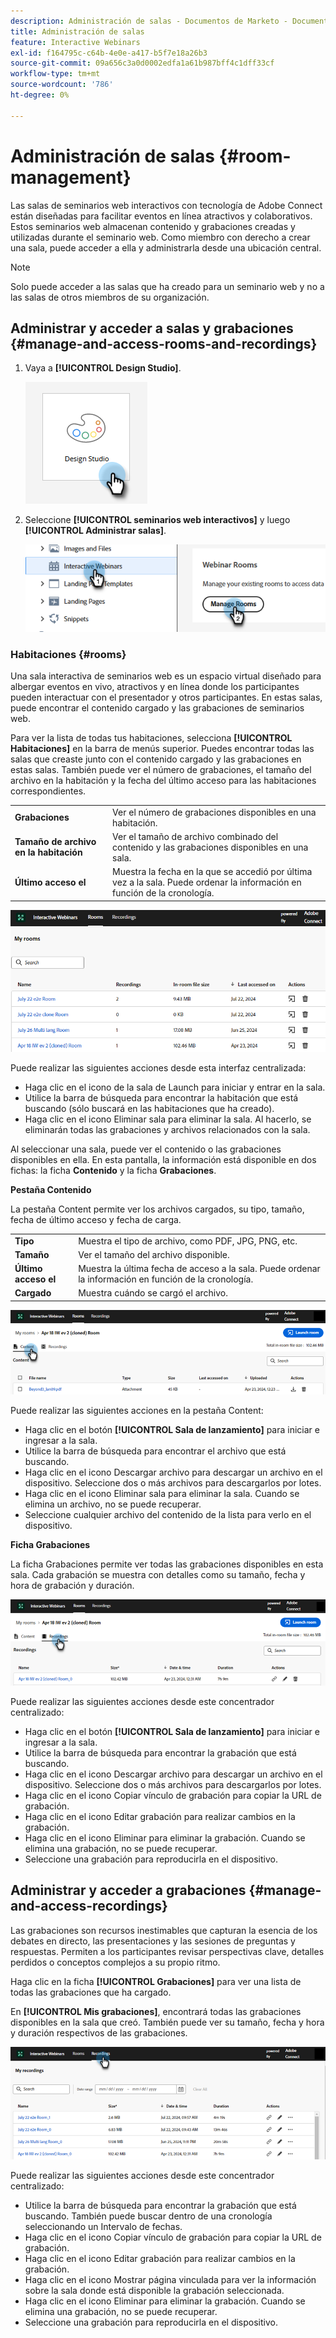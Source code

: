```yaml
---
description: Administración de salas - Documentos de Marketo - Documentación del producto
title: Administración de salas
feature: Interactive Webinars
exl-id: f164795c-c64b-4e0e-a417-b5f7e18a26b3
source-git-commit: 09a656c3a0d0002edfa1a61b987bff4c1dff33cf
workflow-type: tm+mt
source-wordcount: '786'
ht-degree: 0%

---
```


# Administración de salas {#room-management}

Las salas de seminarios web interactivos con tecnología de Adobe Connect están diseñadas para facilitar eventos en línea atractivos y colaborativos. Estos seminarios web almacenan contenido y grabaciones creadas y utilizadas durante el seminario web. Como miembro con derecho a crear una sala, puede acceder a ella y administrarla desde una ubicación central.

>[!NOTE]
>
>Solo puede acceder a las salas que ha creado para un seminario web y no a las salas de otros miembros de su organización.

## Administrar y acceder a salas y grabaciones {#manage-and-access-rooms-and-recordings}

1. Vaya a **[!UICONTROL Design Studio]**.

   ![](assets/room-management-1.png)

1. Seleccione **[!UICONTROL seminarios web interactivos]** y luego **[!UICONTROL Administrar salas]**.

   ![](assets/room-management-2.png)

### Habitaciones {#rooms}

Una sala interactiva de seminarios web es un espacio virtual diseñado para albergar eventos en vivo, atractivos y en línea donde los participantes pueden interactuar con el presentador y otros participantes. En estas salas, puede encontrar el contenido cargado y las grabaciones de seminarios web.

Para ver la lista de todas tus habitaciones, selecciona **[!UICONTROL Habitaciones]** en la barra de menús superior. Puedes encontrar todas las salas que creaste junto con el contenido cargado y las grabaciones en estas salas. También puede ver el número de grabaciones, el tamaño del archivo en la habitación y la fecha del último acceso para las habitaciones correspondientes.

<table><tbody>
  <tr>
    <td><b>Grabaciones</td>
    <td>Ver el número de grabaciones disponibles en una habitación.</td>
  </tr>
  <tr>
    <td><b>Tamaño de archivo en la habitación</td>
    <td>Ver el tamaño de archivo combinado del contenido y las grabaciones disponibles en una sala.</td>
  </tr>
  <tr>
    <td><b>Último acceso el</td>
    <td>Muestra la fecha en la que se accedió por última vez a la sala. Puede ordenar la información en función de la cronología.</td>
  </tr>
</tbody>
</table>

![](assets/room-management-3.png)

Puede realizar las siguientes acciones desde esta interfaz centralizada:

* Haga clic en el icono de la sala de Launch para iniciar y entrar en la sala.
* Utilice la barra de búsqueda para encontrar la habitación que está buscando (sólo buscará en las habitaciones que ha creado).
* Haga clic en el icono Eliminar sala para eliminar la sala. Al hacerlo, se eliminarán todas las grabaciones y archivos relacionados con la sala.

Al seleccionar una sala, puede ver el contenido o las grabaciones disponibles en ella. En esta pantalla, la información está disponible en dos fichas: la ficha **Contenido** y la ficha **Grabaciones**.

**Pestaña Contenido**

La pestaña Content permite ver los archivos cargados, su tipo, tamaño, fecha de último acceso y fecha de carga.

<table><tbody>
  <tr>
    <td><b>Tipo</td>
    <td>Muestra el tipo de archivo, como PDF, JPG, PNG, etc.</td>
  </tr>
  <tr>
    <td><b>Tamaño</td>
    <td>Ver el tamaño del archivo disponible.</td>
  </tr>
  <tr>
    <td><b>Último acceso el</td>
    <td>Muestra la última fecha de acceso a la sala. Puede ordenar la información en función de la cronología.</td>
  </tr>
  <tr>
    <td><b>Cargado</td>
    <td>Muestra cuándo se cargó el archivo.</td>
  </tr>
</tbody>
</table>

![](assets/room-management-4.png)

Puede realizar las siguientes acciones en la pestaña Content:

* Haga clic en el botón **[!UICONTROL Sala de lanzamiento]** para iniciar e ingresar a la sala.
* Utilice la barra de búsqueda para encontrar el archivo que está buscando.
* Haga clic en el icono Descargar archivo para descargar un archivo en el dispositivo. Seleccione dos o más archivos para descargarlos por lotes.
* Haga clic en el icono Eliminar sala para eliminar la sala. Cuando se elimina un archivo, no se puede recuperar.
* Seleccione cualquier archivo del contenido de la lista para verlo en el dispositivo.

**Ficha Grabaciones**

La ficha Grabaciones permite ver todas las grabaciones disponibles en esta sala. Cada grabación se muestra con detalles como su tamaño, fecha y hora de grabación y duración.

![](assets/room-management-5.png)

Puede realizar las siguientes acciones desde este concentrador centralizado:

* Haga clic en el botón **[!UICONTROL Sala de lanzamiento]** para iniciar e ingresar a la sala.
* Utilice la barra de búsqueda para encontrar la grabación que está buscando.
* Haga clic en el icono Descargar archivo para descargar un archivo en el dispositivo. Seleccione dos o más archivos para descargarlos por lotes.
* Haga clic en el icono Copiar vínculo de grabación para copiar la URL de grabación.
* Haga clic en el icono Editar grabación para realizar cambios en la grabación.
* Haga clic en el icono Eliminar para eliminar la grabación. Cuando se elimina una grabación, no se puede recuperar.
* Seleccione una grabación para reproducirla en el dispositivo.

## Administrar y acceder a grabaciones {#manage-and-access-recordings}

Las grabaciones son recursos inestimables que capturan la esencia de los debates en directo, las presentaciones y las sesiones de preguntas y respuestas. Permiten a los participantes revisar perspectivas clave, detalles perdidos o conceptos complejos a su propio ritmo.

Haga clic en la ficha **[!UICONTROL Grabaciones]** para ver una lista de todas las grabaciones que ha cargado.

En **[!UICONTROL Mis grabaciones]**, encontrará todas las grabaciones disponibles en la sala que creó. También puede ver su tamaño, fecha y hora y duración respectivos de las grabaciones.

![](assets/room-management-6.png)

Puede realizar las siguientes acciones desde este concentrador centralizado:

* Utilice la barra de búsqueda para encontrar la grabación que está buscando. También puede buscar dentro de una cronología seleccionando un Intervalo de fechas.
* Haga clic en el icono Copiar vínculo de grabación para copiar la URL de grabación.
* Haga clic en el icono Editar grabación para realizar cambios en la grabación.
* Haga clic en el icono Mostrar página vinculada para ver la información sobre la sala donde está disponible la grabación seleccionada.
* Haga clic en el icono Eliminar para eliminar la grabación. Cuando se elimina una grabación, no se puede recuperar.
* Seleccione una grabación para reproducirla en el dispositivo.
